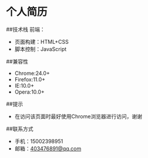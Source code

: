 # 个人简历
##技术栈
前端：
* 页面构建：HTML+CSS
* 脚本控制：JavaScript

##兼容性
* Chrome:24.0+
* Firefox:11.0+
* IE:10.0+
* Opera:10.0+

##提示
* 在访问该页面时最好使用Chrome浏览器进行访问，谢谢

##联系方式
* 手机：15002398951
* 邮箱：403476891@qq.com
